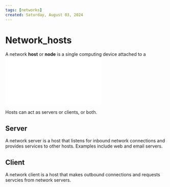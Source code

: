 ```yaml
---
tags: [networks]
created: Saturday, August 03, 2024
---
```


# Network_hosts

A network **host** or **node** is a single computing device attached to a
![network](Network_fundamentals.md)

Hosts can act as servers or clients, or both.

## Server

A network server is a host that listens for inbound network connections and
provides services to other hosts. Examples include web and email servers.

## Client

A network client is a host that makes outbound connections and requests servcies
from network servers.
